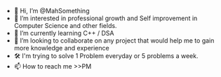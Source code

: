 - 👋 Hi, I’m @MahSomething
- 👀 I’m interested in professional growth and Self improvement in Computer Science and other fields.
- 🌱 I’m currently learning C++ / DSA
- 💞️ I’m looking to collaborate on any project that would help me to gain more knowledge and experience
- 🛠  I'm trying to solve 1 Problem everyday or 5 problems a week.
- 📫 How to reach me >>PM

<!---
MahSomething/MahSomething is a ✨ special ✨ repository because its `README.md` (this file) appears on your GitHub profile.
You can click the Preview link to take a look at your changes.
--->

